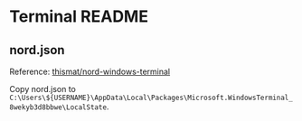 # Terminal README

## nord.json

Reference: [thismat/nord-windows-terminal](https://github.com/thismat/nord-windows-terminal)

Copy nord.json to `C:\Users\${USERNAME}\AppData\Local\Packages\Microsoft.WindowsTerminal_8wekyb3d8bbwe\LocalState`.